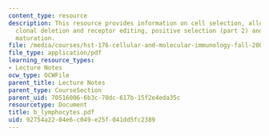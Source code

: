 ```yaml
---
content_type: resource
description: This resource provides information on cell selection, allelic exclusion,
  clonal deletion and receptor editing, positive selection (part 2) and peripheral
  maturation.
file: /media/courses/hst-176-cellular-and-molecular-immunology-fall-2005/92754a2204e6c049e25f041dd5fc2389_b_lymphocytes.pdf
file_type: application/pdf
learning_resource_types:
- Lecture Notes
ocw_type: OCWFile
parent_title: Lecture Notes
parent_type: CourseSection
parent_uid: 70516006-6b3c-70dc-617b-15f2e4eda35c
resourcetype: Document
title: b_lymphocytes.pdf
uid: 92754a22-04e6-c049-e25f-041dd5fc2389
---
```

